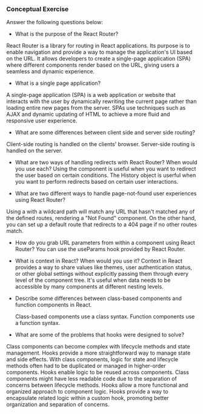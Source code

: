 ### Conceptual Exercise

Answer the following questions below:

- What is the purpose of the React Router?

React Router is a library for routing in React applications. Its purpose is to enable navigation and provide a way to manage the application's UI based on the URL. It allows developers to create a single-page application (SPA) where different components render based on the URL, giving users a seamless and dynamic experience.

- What is a single page application?

A single-page application (SPA) is a web application or website that interacts with the user by dynamically rewriting the current page rather than loading entire new pages from the server. SPAs use techniques such as AJAX and dynamic updating of HTML to achieve a more fluid and responsive user experience.

- What are some differences between client side and server side routing?

Client-side routing is handled on the clients' browser. Server-side routing is handled on the server.

- What are two ways of handling redirects with React Router? When would you use each?
Using the <Redirect> component is useful when you want to redirect the user based on certain conditions. The History object is userful when you want to perform redirects based on certain user interactions.

- What are two different ways to handle page-not-found user experiences using React Router? 

Using a <Route> with a wildcard path will match any URL that hasn't matched any of the defined routes, rendering a "Not Found" component. On the other hand, you can set up a default route that redirects to a 404 page if no other routes match.

- How do you grab URL parameters from within a component using React Router?
You can use the useParams hook provided by React Router.

- What is context in React? When would you use it?
Context in React provides a way to share values like themes, user authentication status, or other global settings without explicitly passing them through every level of the component tree. It's useful when data needs to be accessible by many components at different nesting levels.

- Describe some differences between class-based components and function
  components in React.

  Class-based components use a class syntax. Function components use a function syntax.

- What are some of the problems that hooks were designed to solve?

Class components can become complex with lifecycle methods and state management. Hooks provide a more straightforward way to manage state and side effects. With class components, logic for state and lifecycle methods often had to be duplicated or managed in higher-order components. Hooks enable logic to be reused across components. Class components might have less readable code due to the separation of concerns between lifecycle methods. Hooks allow a more functional and organized approach to component logic. Hooks provide a way to encapsulate related logic within a custom hook, promoting better organization and separation of concerns.
